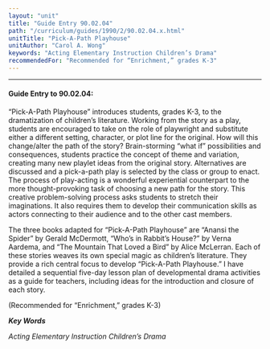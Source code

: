 ```yaml
---
layout: "unit"
title: "Guide Entry 90.02.04"
path: "/curriculum/guides/1990/2/90.02.04.x.html"
unitTitle: "Pick-A-Path Playhouse"
unitAuthor: "Carol A. Wong"
keywords: "Acting Elementary Instruction Children’s Drama"
recommendedFor: "Recommended for “Enrichment,” grades K-3"
---
```

<body>
<hr/>
<h4>
Guide Entry to 90.02.04:
</h4>
“Pick-A-Path Playhouse” introduces students, grades K-3, to the dramatization of children’s literature. Working from the story as a play, students are encouraged to take on the role of playwright and substitute either a different setting, character, or plot line for the original. How will this change/alter the path of the story? Brain-storming “what if” possibilities and consequences, students practice the concept of theme and variation, creating many new playlet ideas from the original story. Alternatives are discussed and a pick-a-path play is selected by the class or group to enact. The process of play-acting is a wonderful experiential counterpart to the more thought-provoking task of choosing a new path for the story. This creative problem-solving process asks students to stretch their imaginations. It also requires them to develop their communication skills as actors connecting to their audience and to the other cast members.
<p>
The three books adapted for “Pick-A-Path Playhouse” are “Anansi the Spider” by Gerald McDermott, “Who’s in Rabbit’s House?” by Verna Aardema, and “The Mountain That Loved a Bird” by Alice McLerran. Each of these stories weaves its own special magic as children’s literature. They provide a rich central focus to develop “Pick-A-Path Playhouse.” I have detailed a sequential five-day lesson plan of developmental drama activities as a guide for teachers, including ideas for the introduction and closure of each story.
</p>
<p>
(Recommended for “Enrichment,” grades K-3)
</p>
<p>
<b>
<i>
Key Words
</i>
</b>
<br/>
</p>
<p>
<i>
Acting Elementary Instruction Children’s Drama
</i>
</p>
</body>